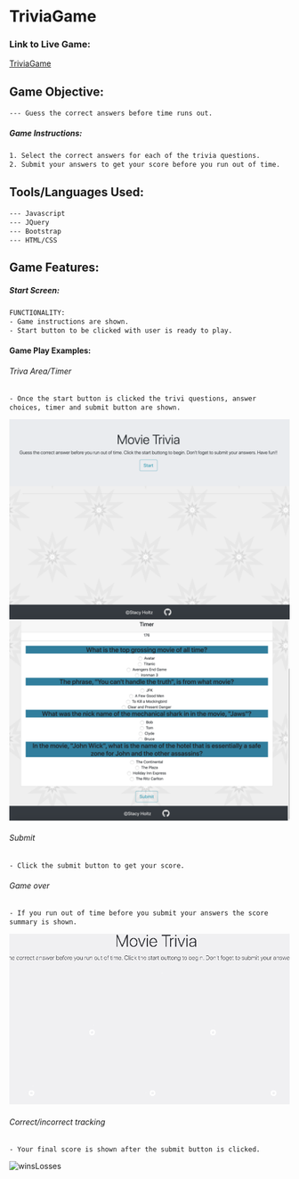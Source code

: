 # TriviaGame

### Link to Live Game:
[TriviaGame](https://stacyholtz6.github.io/TriviaGame/)

## Game Objective:
```
--- Guess the correct answers before time runs out. 
```
##### Game Instructions:
```
1. Select the correct answers for each of the trivia questions.
2. Submit your answers to get your score before you run out of time.

```
## Tools/Languages Used:
```
--- Javascript
--- JQuery
--- Bootstrap
--- HTML/CSS
```
## Game Features:

##### Start Screen:
```
FUNCTIONALITY:
- Game instructions are shown.
- Start button to be clicked with user is ready to play.
```
#### Game Play Examples:

###### Triva Area/Timer
```
- Once the start button is clicked the trivi questions, answer choices, timer and submit button are shown. 
```
![start](assets/images/start.png)
![trivia](assets/images/trivia.png)

###### Submit
```
- Click the submit button to get your score.

```

###### Game over 
```
- If you run out of time before you submit your answers the score summary is shown.
```
![gameOver](assets/images/outOfTime.gif)

###### Correct/incorrect tracking
```
- Your final score is shown after the submit button is clicked.  
```
![winsLosses](assets/images/scoreSummary)